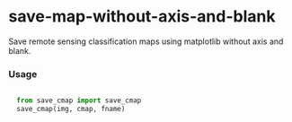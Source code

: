 # save-map-without-axis-and-blank
Save remote sensing classification maps using matplotlib without axis and blank.

### Usage
``` python

  from save_cmap import save_cmap
  save_cmap(img, cmap, fname)

```
